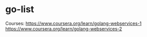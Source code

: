 # go-list

Courses:
https://www.coursera.org/learn/golang-webservices-1
https://www.coursera.org/learn/golang-webservices-2
